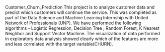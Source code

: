 Customer_Churn_Prediction
This project is to analyze customer data and predict which customers will continue the service. This was completed as part of the Data Science and Machine Learning Internship with United Network of Professionals (UNP). We have performed the following algorithms - Logistic Regression, Decision Tree , Random Forest, K Nearest Neighbor and Support Vector Machine.
The visualization of data performed in exploratory data analysis showed clearly which of the features are more and less correlated with the target variable(CHURN).

